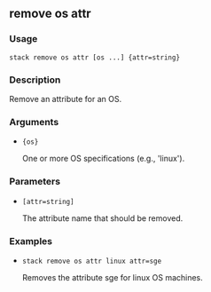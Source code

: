 ## remove os attr

### Usage

`stack remove os attr [os ...] {attr=string}`

### Description

Remove an attribute for an OS.

### Arguments

* `{os}`

   One or more OS specifications (e.g., 'linux').


### Parameters
* `[attr=string]`

   The attribute name that should be removed.

### Examples

* `stack remove os attr linux attr=sge`

   Removes the attribute sge for linux OS machines.



